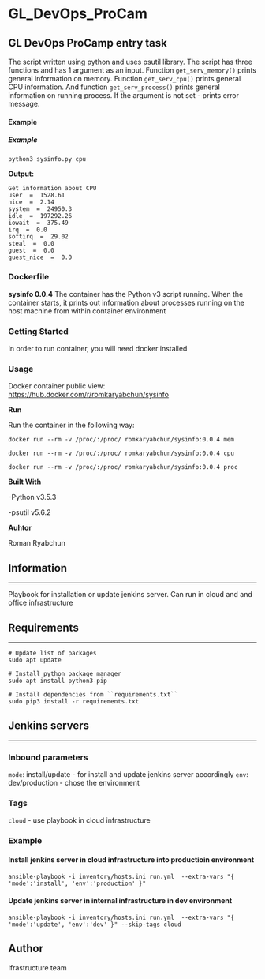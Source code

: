 # GL_DevOps_ProCam

## GL DevOps ProCamp entry task
The script written using python and uses psutil library. The script has three functions and has 1 argument as an input.
Function `get_serv_memory()` prints general information on memory.
Function `get_serv_cpu()` prints general CPU information.
And function `get_serv_process()` prints general information on running process.
If the argument is not set - prints error message.

#### Example 
##### Example

`python3 sysinfo.py cpu`

**Output:** 

```
Get information about CPU
user  =  1528.61
nice  =  2.14
system  =  24950.3
idle  =  197292.26
iowait  =  375.49
irq  =  0.0
softirq  =  29.02
steal  =  0.0
guest  =  0.0
guest_nice  =  0.0
```
### Dockerfile

**sysinfo 0.0.4**
The container has the Python v3 script running. When the container starts, it prints out information about processes running on the host machine from within container environment

### Getting Started
In order to run container, you will need docker installed

### Usage
Docker container public view: https://hub.docker.com/r/romkaryabchun/sysinfo

**Run**

Run the container in the following way:

`docker run --rm -v /proc/:/proc/ romkaryabchun/sysinfo:0.0.4 mem`

`docker run --rm -v /proc/:/proc/ romkaryabchun/sysinfo:0.0.4 cpu`

`docker run --rm -v /proc/:/proc/ romkaryabchun/sysinfo:0.0.4 proc`

**Built With**

  -Python v3.5.3
  
  -psutil v5.6.2

**Auhtor**

Roman Ryabchun

## Information
------------

Playbook for installation or update jenkins server. Can run in cloud and and office infrastructure

## Requirements
------------

```console
# Update list of packages
sudo apt update

# Install python package manager
sudo apt install python3-pip

# Install dependencies from ``requirements.txt``
sudo pip3 install -r requirements.txt
```

## Jenkins servers
--------------

### Inbound parameters

`mode`: install/update  - for install and update jenkins server accordingly
`env`: dev/production - chose the environment

### Tags

`cloud` - use playbook in cloud infrastructure

### Example

#### Install jenkins server in cloud infrastructure into productioin environment

```console
ansible-playbook -i inventory/hosts.ini run.yml  --extra-vars "{ 'mode':'install', 'env':'production' }"
```

#### Update jenkins server in internal infrastructure in dev environment

```console
ansible-playbook -i inventory/hosts.ini run.yml  --extra-vars "{ 'mode':'update', 'env':'dev' }" --skip-tags cloud
```


Author
------------------

Ifrastructure team
